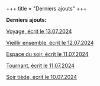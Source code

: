 +++
title = "Derniers ajouts"
+++

**Derniers ajouts:**

[Voyage, écrit le 13.07.2024](./seasons/21_vingt_et_unieme_saison/voyage/)

[Vieillir ensemble, écrit le 12.07.2024](./seasons/21_vingt_et_unieme_saison/vieillir_ensemble/)

[Espace du soir, écrit le 11.07.2024](./seasons/21_vingt_et_unieme_saison/espace_du_soir/)

[Tournant, écrit le 11.07.2024](./seasons/21_vingt_et_unieme_saison/tournant/)

[Soir tiède, écrit le 10.07.2024](./seasons/21_vingt_et_unieme_saison/soir_tiede/)

